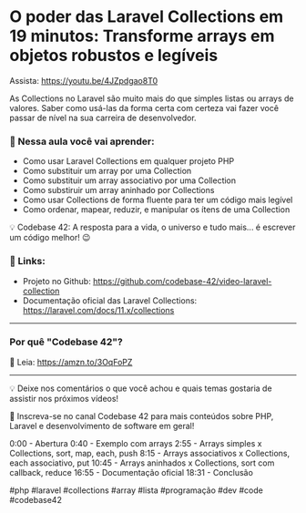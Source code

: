 # O poder das Laravel Collections em 19 minutos: Transforme arrays em objetos robustos e legíveis

Assista: https://youtu.be/4JZpdgao8T0

As Collections no Laravel são muito mais do que simples listas ou arrays de valores. Saber como usá-las da forma certa com certeza vai fazer você passar de nível na sua carreira de desenvolvedor.

### 🎯 Nessa aula você vai aprender:
- Como usar Laravel Collections em qualquer projeto PHP
- Como substituir um array por uma Collection
- Como substituir um array associativo por uma Collection
- Como substiruir um array aninhado por Collections
- Como usar Collections de forma fluente para ter um código mais legível
- Como ordenar, mapear, reduzir, e manipular os ítens de uma Collection

💡 Codebase 42: A resposta para a vida, o universo e tudo mais... é escrever um código melhor! 😉

### 🔗 Links:
- Projeto no Github: https://github.com/codebase-42/video-laravel-collection
- Documentação oficial das Laravel Collections: https://laravel.com/docs/11.x/collections

---

### Por quê "Codebase 42"?
📖 Leia: https://amzn.to/3OqFoPZ

---

💡 Deixe nos comentários o que você achou e quais temas gostaria de assistir nos próximos vídeos!

🚀 Inscreva-se no canal Codebase 42 para mais conteúdos sobre PHP, Laravel e desenvolvimento de software em geral!

0:00 - Abertura
0:40 - Exemplo com arrays
2:55 - Arrays simples x Collections, sort, map, each, push
8:15 - Arrays associativos x Collections, each associativo, put
10:45 - Arrays aninhados x Collections, sort com callback, reduce
16:55 - Documentação oficial
18:31 - Conclusão


#php #laravel #collections #array #lista #programação #dev #code #codebase42
